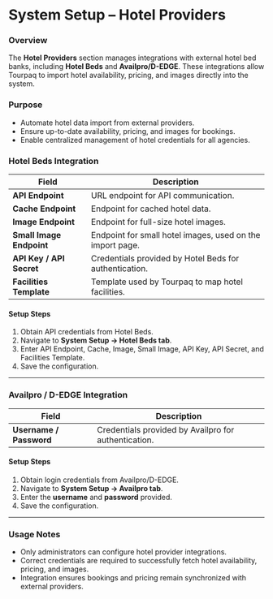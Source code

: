 # System Setup – Hotel Providers

### **Overview**

The **Hotel Providers** section manages integrations with external hotel bed banks, including **Hotel Beds** and **Availpro/D-EDGE**. These integrations allow Tourpaq to import hotel availability, pricing, and images directly into the system.

### **Purpose**

* Automate hotel data import from external providers.
* Ensure up-to-date availability, pricing, and images for bookings.
* Enable centralized management of hotel credentials for all agencies.

### **Hotel Beds Integration**

| **Field**                | **Description**                                           |
| ------------------------ | --------------------------------------------------------- |
| **API Endpoint**         | URL endpoint for API communication.                       |
| **Cache Endpoint**       | Endpoint for cached hotel data.                           |
| **Image Endpoint**       | Endpoint for full-size hotel images.                      |
| **Small Image Endpoint** | Endpoint for small hotel images, used on the import page. |
| **API Key / API Secret** | Credentials provided by Hotel Beds for authentication.    |
| **Facilities Template**  | Template used by Tourpaq to map hotel facilities.         |

#### **Setup Steps**

1. Obtain API credentials from Hotel Beds.
2. Navigate to **System Setup → Hotel Beds tab**.
3. Enter API Endpoint, Cache, Image, Small Image, API Key, API Secret, and Facilities Template.
4. Save the configuration.

***

### **Availpro / D-EDGE Integration**

| **Field**               | **Description**                                      |
| ----------------------- | ---------------------------------------------------- |
| **Username / Password** | Credentials provided by Availpro for authentication. |

#### **Setup Steps**

1. Obtain login credentials from Availpro/D-EDGE.
2. Navigate to **System Setup → Availpro tab**.
3. Enter the **username** and **password** provided.
4. Save the configuration.

***

### **Usage Notes**

* Only administrators can configure hotel provider integrations.
* Correct credentials are required to successfully fetch hotel availability, pricing, and images.
* Integration ensures bookings and pricing remain synchronized with external providers.
